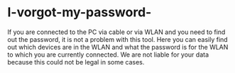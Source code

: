 # I-vorgot-my-password-
If you are connected to the PC via cable or via WLAN and you need to find out the password, it is not a problem with this tool. Here you can easily find out which devices are in the WLAN and what the password is for the WLAN to which you are currently connected. We are not liable for your data because this could not be legal in some cases.

